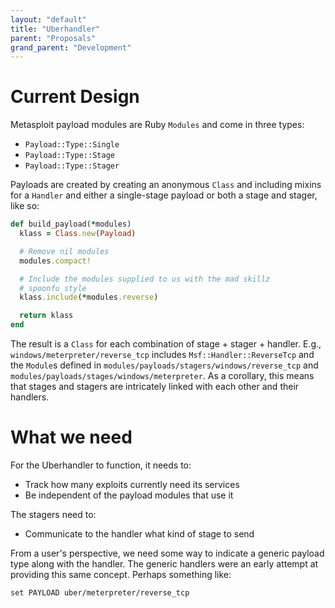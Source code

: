 ```yaml
---
layout: "default"
title: "Uberhandler"
parent: "Proposals"
grand_parent: "Development"
---
```


# Current Design

Metasploit payload modules are Ruby `Modules` and come in three types:
 * `Payload::Type::Single`
 * `Payload::Type::Stage`
 * `Payload::Type::Stager`

Payloads are created by creating an anonymous `Class` and including
mixins for a `Handler` and either a single-stage payload or both a stage
and stager, like so:

```ruby
def build_payload(*modules)
  klass = Class.new(Payload)

  # Remove nil modules
  modules.compact!

  # Include the modules supplied to us with the mad skillz
  # spoonfu style
  klass.include(*modules.reverse)

  return klass
end
```

The result is a `Class` for each combination of stage + stager +
handler.  E.g., `windows/meterpreter/reverse_tcp` includes
`Msf::Handler::ReverseTcp` and the `Module`s defined in
`modules/payloads/stagers/windows/reverse_tcp` and
`modules/payloads/stages/windows/meterpreter`. As a corollary, this
means that stages and stagers are intricately linked with each other and
their handlers.


# What we need

For the Uberhandler to function, it needs to:
 * Track how many exploits currently need its services
 * Be independent of the payload modules that use it

The stagers need to:
 * Communicate to the handler what kind of stage to send



From a user's perspective, we need some way to indicate a generic
payload type along with the handler.  The generic handlers were an
early attempt at providing this same concept.  Perhaps something like:

```
set PAYLOAD uber/meterpreter/reverse_tcp
```


